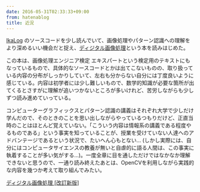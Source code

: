 ```yaml
---
date: 2016-05-31T02:33:33+09:00
from: hatenablog
title: 近況
---
```


<p><a href="https://github.com/hasegaw/IkaLog">IkaLog</a> のソースコードを少し読んでいて、画像処理やパターン認識への理解をより深めるいい機会だと捉え、<a href="http://www.amazon.co.jp/exec/obidos/ASIN/B013LBJ3GQ/r7kamura-22/">ディジタル画像処理</a>という本を読みはじめた。</p>

<p>この本は、画像処理エンジニア検定 エキスパートという検定用のテキストにもなっているもので、具体的なソースコードとかは出てこないものの、取り扱っている内容の分布がしっかりしていて、左右も分からない自分には丁度良いように感じている。内容は初学者には少し難しいもので、数学的知識が必要な箇所が出てくるとさすがに理解が追いつかないところが多いけれど、苦労しながらも少しずつ読み進めていっている。</p>

<p>コンピューターグラフィックスとパターン認識の講義はそれぞれ大学で少しだけ学んだので、そのときのことを思い出しながらやっているつもりだけど、正直当時のことはほとんど覚えていない。「こういう内容は情報系の講義である程度やるものである」という事実を知っていることが、授業を受けていない人達へのアドバンテージであるという状況で、たいへん心もとない… (しかし実際には、自分にはコンピュータサイエンスの教養が無いと自虐的に語る人間は、この事実に執着することが多い気がする…)。一度全章に目を通しただけではなかなか理解できないと思うので、一通り読み終えたあとは、OpenCVを利用しながら実践的な内容を幾つか考えて取り組んでみたい。</p>

<p></p><a href="http://www.amazon.co.jp/exec/obidos/ASIN/B013LBJ3GQ/r7kamura-22/">ディジタル画像処理 [改訂新版]</a>

